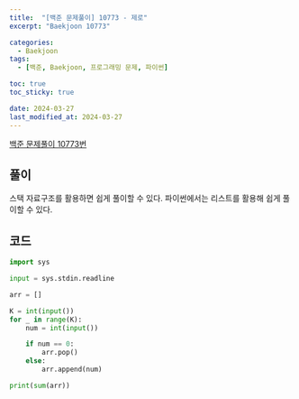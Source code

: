 ```yaml
---
title:  "[백준 문제풀이] 10773 - 제로"
excerpt: "Baekjoon 10773"

categories:
  - Baekjoon
tags:
  - [백준, Baekjoon, 프로그래밍 문제, 파이썬]

toc: true
toc_sticky: true

date: 2024-03-27
last_modified_at: 2024-03-27
---
```


[백준 문제풀이 10773번](https://www.acmicpc.net/problem/10773)
 
## 풀이
스택 자료구조를 활용하면 쉽게 풀이할 수 있다. 파이썬에서는 리스트를 활용해 쉽게 풀이할 수 있다.


## 코드

```py
import sys

input = sys.stdin.readline

arr = []

K = int(input())
for _ in range(K):
    num = int(input())

    if num == 0:
        arr.pop()
    else:
        arr.append(num)

print(sum(arr))

```
